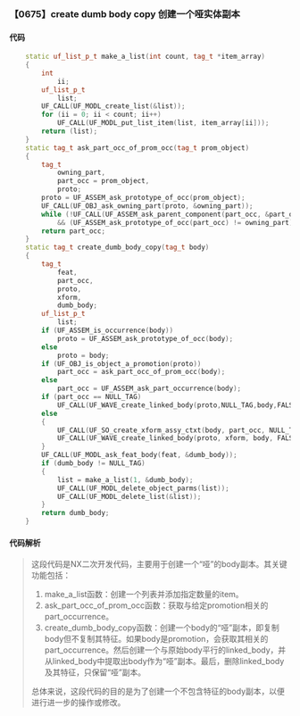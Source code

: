 ### 【0675】create dumb body copy 创建一个哑实体副本

#### 代码

```cpp
    static uf_list_p_t make_a_list(int count, tag_t *item_array)  
    {  
        int  
            ii;  
        uf_list_p_t  
            list;  
        UF_CALL(UF_MODL_create_list(&list));  
        for (ii = 0; ii < count; ii++)  
            UF_CALL(UF_MODL_put_list_item(list, item_array[ii]));  
        return (list);  
    }  
    static tag_t ask_part_occ_of_prom_occ(tag_t prom_object)  
    {  
        tag_t  
            owning_part,  
            part_occ = prom_object,  
            proto;  
        proto = UF_ASSEM_ask_prototype_of_occ(prom_object);  
        UF_CALL(UF_OBJ_ask_owning_part(proto, &owning_part));  
        while (!UF_CALL(UF_ASSEM_ask_parent_component(part_occ, &part_occ))  
            && (UF_ASSEM_ask_prototype_of_occ(part_occ) != owning_part));  
        return part_occ;  
    }  
    static tag_t create_dumb_body_copy(tag_t body)  
    {  
        tag_t  
            feat,  
            part_occ,  
            proto,  
            xform,  
            dumb_body;  
        uf_list_p_t  
            list;  
        if (UF_ASSEM_is_occurrence(body))  
            proto = UF_ASSEM_ask_prototype_of_occ(body);  
        else  
            proto = body;  
        if (UF_OBJ_is_object_a_promotion(proto))  
            part_occ = ask_part_occ_of_prom_occ(body);  
        else  
            part_occ = UF_ASSEM_ask_part_occurrence(body);  
        if (part_occ == NULL_TAG)  
            UF_CALL(UF_WAVE_create_linked_body(proto,NULL_TAG,body,FALSE,&feat));  
        else  
        {  
            UF_CALL(UF_SO_create_xform_assy_ctxt(body, part_occ, NULL_TAG, &xform));  
            UF_CALL(UF_WAVE_create_linked_body(proto, xform, body, FALSE, &feat));  
        }  
        UF_CALL(UF_MODL_ask_feat_body(feat, &dumb_body));  
        if (dumb_body != NULL_TAG)  
        {  
            list = make_a_list(1, &dumb_body);  
            UF_CALL(UF_MODL_delete_object_parms(list));  
            UF_CALL(UF_MODL_delete_list(&list));  
        }  
        return dumb_body;  
    }

```

#### 代码解析

> 这段代码是NX二次开发代码，主要用于创建一个“哑”的body副本。其关键功能包括：
>
> 1. make_a_list函数：创建一个列表并添加指定数量的item。
> 2. ask_part_occ_of_prom_occ函数：获取与给定promotion相关的part_occurrence。
> 3. create_dumb_body_copy函数：创建一个body的“哑”副本，即复制body但不复制其特征。如果body是promotion，会获取其相关的part_occurrence。然后创建一个与原始body平行的linked_body，并从linked_body中提取出body作为“哑”副本。最后，删除linked_body及其特征，只保留“哑”副本。
>
> 总体来说，这段代码的目的是为了创建一个不包含特征的body副本，以便进行进一步的操作或修改。
>
